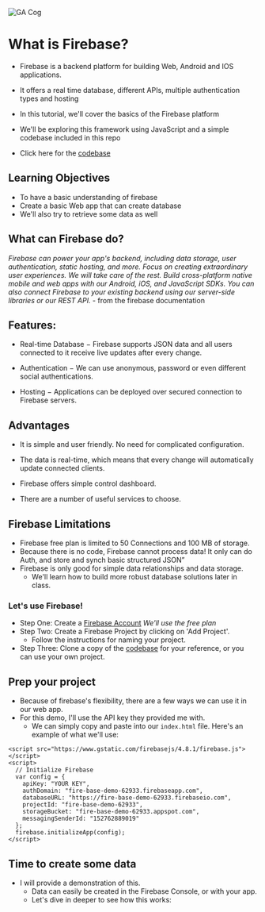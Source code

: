 ![GA Cog](https://camo.githubusercontent.com/6ce15b81c1f06d716d753a61f5db22375fa684da/68747470733a2f2f67612d646173682e73332e616d617a6f6e6177732e636f6d2f70726f64756374696f6e2f6173736574732f6c6f676f2d39663838616536633963333837313639306533333238306663663535376633332e706e67)

# What is Firebase?

- Firebase is a backend platform for building Web, Android and IOS applications.
- It offers a real time database, different APIs, multiple authentication types and hosting
- In this tutorial, we'll cover the basics of the Firebase platform

- We'll be exploring this framework using JavaScript and a simple codebase included in this repo
- Click here for the [codebase](https://github.com/myDeveloperJourney/Firebase-Tutorial/tree/master/Sample_App)

## Learning Objectives
- To have a basic understanding of firebase
- Create a basic Web app that can create database
- We'll also try to retrieve some data as well

## What can Firebase do?
_Firebase can power your app's backend, including data storage, user authentication, static hosting, and more. Focus on creating extraordinary user experiences. We will take care of the rest. Build cross-platform native mobile and web apps with our Android, iOS, and JavaScript SDKs. You can also connect Firebase to your existing backend using our server-side libraries or our REST API._ - from the firebase documentation

## Features:
- Real-time Database − Firebase supports JSON data and all users connected to it receive live updates after every change.

- Authentication − We can use anonymous, password or even different social authentications.

- Hosting − Applications can be deployed over secured connection to Firebase servers.

## Advantages
- It is simple and user friendly. No need for complicated configuration.

- The data is real-time, which means that every change will automatically update connected clients.

- Firebase offers simple control dashboard.

- There are a number of useful services to choose.

## Firebase Limitations

- Firebase free plan is limited to 50 Connections and 100 MB of storage.
- Because there is no code, Firebase cannot process data! It only can do Auth, and store and synch basic structured JSON”
- Firebase is only good for simple data relationships and data storage.
  * We'll learn how to build more robust database solutions later in class.

### Let's use Firebase!
- Step One: Create a [Firebase Account](https://firebase.google.com/pricing/) *We'll use the free plan*
- Step Two: Create a Firebase Project by clicking on 'Add Project'.
   * Follow the instructions for naming your project.
- Step Three: Clone a copy of the [codebase](https://github.com/myDeveloperJourney/Firebase-Tutorial/tree/master/Sample_App) for your reference, or you can use your own project.

## Prep your project
- Because of firebase's flexibility, there are a few ways we can use it in our web app.
- For this demo, I'll use the API key they provided me with.
  * We can simply copy and paste into our ```index.html``` file. Here's an example of what we'll use:
```
<script src="https://www.gstatic.com/firebasejs/4.8.1/firebase.js"></script>
<script>
  // Initialize Firebase
  var config = {
    apiKey: "YOUR KEY",
    authDomain: "fire-base-demo-62933.firebaseapp.com",
    databaseURL: "https://fire-base-demo-62933.firebaseio.com",
    projectId: "fire-base-demo-62933",
    storageBucket: "fire-base-demo-62933.appspot.com",
    messagingSenderId: "152762889019"
  };
  firebase.initializeApp(config);
</script>
```

## Time to create some data
- I will provide a demonstration of this.
  * Data can easily be created in the Firebase Console, or with your app.
  * Let's dive in deeper to see how this works:
